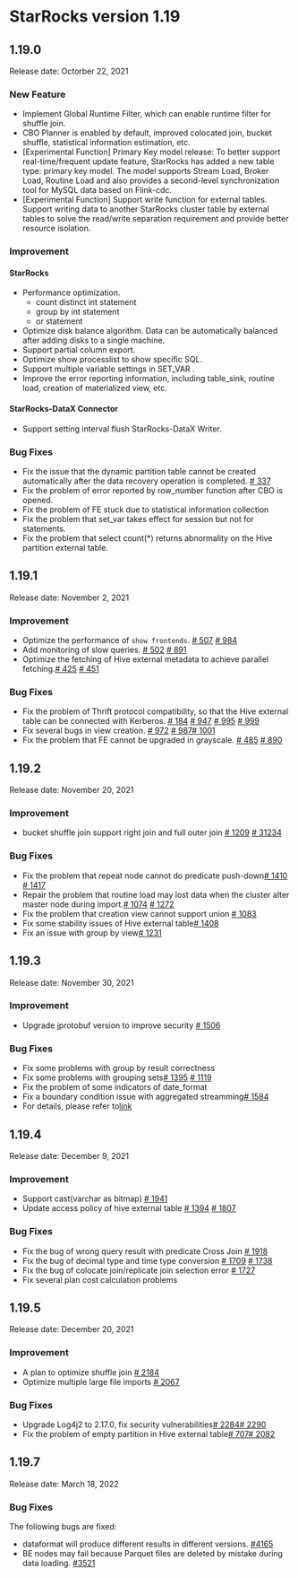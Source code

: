 # StarRocks version 1.19

## 1.19.0

Release date: Octorber 22, 2021

### New Feature

* Implement Global Runtime Filter, which can enable runtime filter for shuffle join.
* CBO Planner is enabled by default, improved colocated join, bucket shuffle, statistical information estimation, etc.
* [Experimental Function] Primary Key model release: To better support real-time/frequent update feature, StarRocks has added a new table type: primary key model. The model supports Stream Load, Broker Load, Routine Load and also provides a second-level synchronization tool for MySQL data based on Flink-cdc.
* [Experimental Function] Support write function for external tables. Support writing data to another StarRocks cluster table by external tables to solve the read/write separation requirement and provide better resource isolation.

### Improvement

#### StarRocks

* Performance optimization.
  * count distinct int statement
  * group by int statement
  * or statement
* Optimize disk balance algorithm. Data can be automatically balanced after adding disks to a single machine.
* Support partial column export.
* Optimize show processlist to show specific SQL.
* Support multiple variable settings in SET_VAR .
* Improve the error reporting information, including table_sink, routine load, creation of materialized view, etc.

#### StarRocks-DataX Connector

* Support setting interval flush StarRocks-DataX Writer.

### Bug Fixes

* Fix the issue that the dynamic partition table cannot be created automatically after the data recovery operation is completed. [# 337](https://github.com/StarRocks/starrocks/issues/337)
* Fix the problem of error reported by row_number function after CBO is opened.
* Fix the problem of FE stuck due to statistical information collection
* Fix the problem that set_var takes effect for session but not for statements.
* Fix the problem that select count(*) returns abnormality on the Hive partition external table.

## 1.19.1

Release date: November 2, 2021

### Improvement

* Optimize the performance of `show frontends`. [# 507](https://github.com/StarRocks/starrocks/pull/507) [# 984](https://github.com/StarRocks/starrocks/pull/984)
* Add monitoring of slow queries. [# 502](https://github.com/StarRocks/starrocks/pull/502) [# 891](https://github.com/StarRocks/starrocks/pull/891)
* Optimize the fetching of Hive external metadata to achieve parallel fetching.[# 425](https://github.com/StarRocks/starrocks/pull/425) [# 451](https://github.com/StarRocks/starrocks/pull/451)

### Bug Fixes

* Fix the problem of Thrift protocol compatibility, so that the Hive external table can be connected with Kerberos. [# 184](https://github.com/StarRocks/starrocks/pull/184) [# 947](https://github.com/StarRocks/starrocks/pull/947) [# 995](https://github.com/StarRocks/starrocks/pull/995) [# 999](https://github.com/StarRocks/starrocks/pull/999)
* Fix several bugs in view creation. [# 972](https://github.com/StarRocks/starrocks/pull/972) [# 987](https://github.com/StarRocks/starrocks/pull/987)[# 1001](https://github.com/StarRocks/starrocks/pull/1001)
* Fix the problem that FE cannot be upgraded in grayscale. [# 485](https://github.com/StarRocks/starrocks/pull/485) [# 890](https://github.com/StarRocks/starrocks/pull/890)

## 1.19.2

Release date: November 20, 2021

### Improvement

* bucket shuffle join support right join and full outer join [# 1209](https://github.com/StarRocks/starrocks/pull/1209)  [# 31234](https://github.com/StarRocks/starrocks/pull/1234)

### Bug Fixes

* Fix the problem that repeat node cannot do predicate push-down[# 1410](https://github.com/StarRocks/starrocks/pull/1410) [# 1417](https://github.com/StarRocks/starrocks/pull/1417)
* Repair the problem that routine load may lost data when the cluster alter master node during import.[# 1074](https://github.com/StarRocks/starrocks/pull/1074) [# 1272](https://github.com/StarRocks/starrocks/pull/1272)
* Fix the problem that creation view cannot support union [# 1083](https://github.com/StarRocks/starrocks/pull/1083)
* Fix some stability issues of Hive external table[# 1408](https://github.com/StarRocks/starrocks/pull/1408)
* Fix an issue with group by view[# 1231](https://github.com/StarRocks/starrocks/pull/1231)

## 1.19.3

Release date: November 30, 2021

### Improvement

* Upgrade jprotobuf version to improve security [# 1506](https://github.com/StarRocks/starrocks/issues/1506)

### Bug Fixes

* Fix some problems with group by result correctness
* Fix some problems with grouping sets[# 1395](https://github.com/StarRocks/starrocks/issues/1395) [# 1119](https://github.com/StarRocks/starrocks/pull/1119)
* Fix the problem of some indicators of date_format
* Fix a boundary condition issue with aggregated streamming[# 1584](https://github.com/StarRocks/starrocks/pull/1584)
* For details, please refer to[link](https://github.com/StarRocks/starrocks/compare/1.19.2...1.19.3)

## 1.19.4

Release date: December 9, 2021

### Improvement

* Support cast(varchar as bitmap) [# 1941](https://github.com/StarRocks/starrocks/pull/1941)
* Update access policy of hive external table [# 1394](https://github.com/StarRocks/starrocks/pull/1394) [# 1807](https://github.com/StarRocks/starrocks/pull/1807)

### Bug Fixes

* Fix the bug of wrong query result with predicate Cross Join [# 1918](https://github.com/StarRocks/starrocks/pull/1918)
* Fix the bug of decimal type and time type conversion [# 1709](https://github.com/StarRocks/starrocks/pull/1709) [# 1738](https://github.com/StarRocks/starrocks/pull/1738)
* Fix the bug of colocate join/replicate join selection error [# 1727](https://github.com/StarRocks/starrocks/pull/1727)
* Fix several plan cost calculation problems

## 1.19.5

Release date: December 20, 2021

### Improvement

* A plan to optimize shuffle join [# 2184](https://github.com/StarRocks/starrocks/pull/2184)
* Optimize multiple large file imports [# 2067](https://github.com/StarRocks/starrocks/pull/2067)

### Bug Fixes

* Upgrade Log4j2 to 2.17.0, fix security vulnerabilities[# 2284](https://github.com/StarRocks/starrocks/pull/2284)[# 2290](https://github.com/StarRocks/starrocks/pull/2290)
* Fix the problem of empty partition in Hive external table[# 707](https://github.com/StarRocks/starrocks/pull/707)[# 2082](https://github.com/StarRocks/starrocks/pull/2082)

## 1.19.7

Release date: March 18, 2022

### Bug Fixes

The following bugs are fixed:

* dataformat will produce different results in different versions. [#4165](https://github.com/StarRocks/starrocks/pull/4165)
* BE nodes may fail because Parquet files are deleted by mistake during data loading. [#3521](https://github.com/StarRocks/starrocks/pull/3521)
